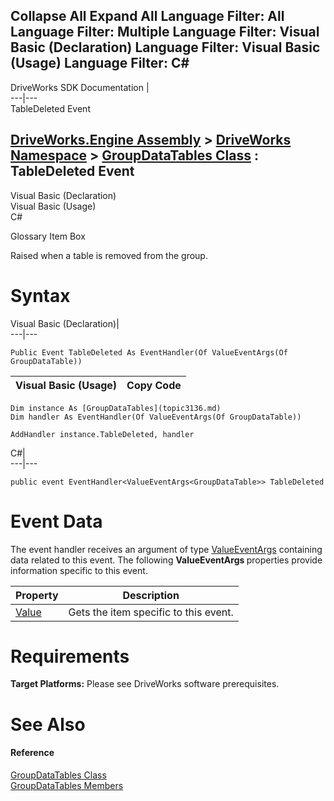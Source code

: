        

 Collapse All Expand All  Language Filter: All  Language Filter: Multiple  Language Filter: Visual Basic (Declaration) Language Filter: Visual Basic (Usage) Language Filter: C#  
---  
DriveWorks SDK Documentation  |   
---|---  
TableDeleted Event   
  
[DriveWorks.Engine Assembly](topic2156.md) > [DriveWorks Namespace](topic2159.md) > [GroupDataTables Class](topic3136.md) : TableDeleted Event  
---  
  
Visual Basic (Declaration)    
Visual Basic (Usage)    
C# 

Glossary Item Box

Raised when a table is removed from the group. 

# Syntax

Visual Basic (Declaration)|   
---|---  
      
    
    Public Event TableDeleted As EventHandler(Of ValueEventArgs(Of GroupDataTable))  
  
Visual Basic (Usage)| Copy Code  
---|---  
      
    
    Dim instance As [GroupDataTables](topic3136.md)
    Dim handler As EventHandler(Of ValueEventArgs(Of GroupDataTable))
     
    AddHandler instance.TableDeleted, handler  
  
C#|   
---|---  
      
    
    public event EventHandler<ValueEventArgs<GroupDataTable>> TableDeleted  
  
# Event Data

The event handler receives an argument of type [ValueEventArgs<T>](topic5843.md) containing data related to this event. The following **ValueEventArgs <T>** properties provide information specific to this event.

Property| Description  
---|---  
[Value](topic5850.md)| Gets the item specific to this event.   
  
# Requirements

**Target Platforms:** Please see DriveWorks software prerequisites.

# See Also

#### Reference

[GroupDataTables Class](topic3136.md)   
[GroupDataTables Members](topic3137.md)


